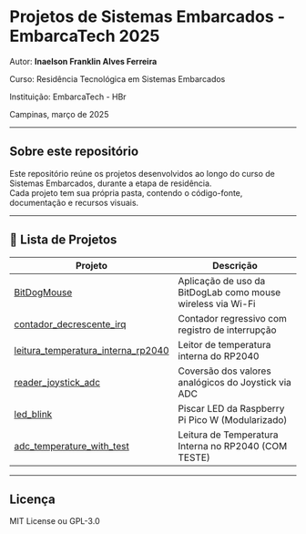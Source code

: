 
# Projetos de Sistemas Embarcados - EmbarcaTech 2025

Autor: **Inaelson Franklin Alves Ferreira**

Curso: Residência Tecnológica em Sistemas Embarcados

Instituição: EmbarcaTech - HBr

Campinas, março de 2025

---

## Sobre este repositório

Este repositório reúne os projetos desenvolvidos ao longo do curso de Sistemas Embarcados, durante a etapa de residência.  
Cada projeto tem sua própria pasta, contendo o código-fonte, documentação e recursos visuais.

---

## 📂 Lista de Projetos

| Projeto | Descrição |
|---------|-----------|
| [BitDogMouse](./projetos/BitDogMouse/) | Aplicação de uso da BitDogLab como mouse wireless via Wi-Fi |
| [contador_decrescente_irq](./projetos/contador_decrescente_irq/) | Contador regressivo com registro de interrupção |
| [leitura_temperatura_interna_rp2040](./projetos/leitura_temperatura_interna_rp2040/) | Leitor de temperatura interna do RP2040 |
| [reader_joystick_adc](./projetos/reader_joystick_adc/) | Coversão dos valores analógicos do Joystick via ADC |
| [led_blink](./projetos/led_blink/) | Piscar LED da Raspberry Pi Pico W (Modularizado) |
| [adc_temperature_with_test](./projetos/adc_temperature_with_test/) | Leitura de Temperatura Interna no RP2040 (COM TESTE)|

---

## Licença

MIT License ou GPL-3.0
